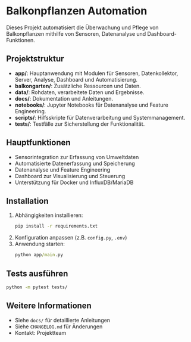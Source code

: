 # Balkonpflanzen Automation

Dieses Projekt automatisiert die Überwachung und Pflege von Balkonpflanzen mithilfe von Sensoren, Datenanalyse und Dashboard-Funktionen.

## Projektstruktur

- **app/**: Hauptanwendung mit Modulen für Sensoren, Datenkollektor, Server, Analyse, Dashboard und Automatisierung.
- **balkongarten/**: Zusätzliche Ressourcen und Daten.
- **data/**: Rohdaten, verarbeitete Daten und Ergebnisse.
- **docs/**: Dokumentation und Anleitungen.
- **notebooks/**: Jupyter Notebooks für Datenanalyse und Feature Engineering.
- **scripts/**: Hilfsskripte für Datenverarbeitung und Systemmanagement.
- **tests/**: Testfälle zur Sicherstellung der Funktionalität.

## Hauptfunktionen

- Sensorintegration zur Erfassung von Umweltdaten
- Automatisierte Datenerfassung und Speicherung
- Datenanalyse und Feature Engineering
- Dashboard zur Visualisierung und Steuerung
- Unterstützung für Docker und InfluxDB/MariaDB

## Installation

1. Abhängigkeiten installieren:
   ```cmd
   pip install -r requirements.txt
   ```
2. Konfiguration anpassen (z.B. `config.py`, `.env`)
3. Anwendung starten:
   ```cmd
   python app/main.py
   ```

## Tests ausführen

```cmd
python -m pytest tests/
```

## Weitere Informationen

- Siehe `docs/` für detaillierte Anleitungen
- Siehe `CHANGELOG.md` für Änderungen
- Kontakt: Projektteam
